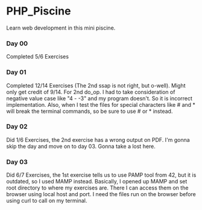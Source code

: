 # PHP_Piscine
Learn web development in this mini piscine.

### Day 00
Completed 5/6 Exercises

### Day 01
Completed 12/14 Exercises (The 2nd ssap is not right, but o-well). Might only
get credit of 9/14. For 2nd do_op. I had to take consideration of negative value
case like "4 - -3" and my program doesn't. So it is incorrect implementation.
Also, when I test the files for special characters like # and * will break the
terminal commands, so be sure to use \# or \* instead.

### Day 02
Did 1/6 Exercises, the 2nd exercise has a wrong output on PDF. I'm gonna skip
the day and move on to day 03. Gonna take a lost here.

### Day 03
Did 6/7 Exercises, the 1st exercise tells us to use PAMP tool from 42, but it is
outdated, so I used MAMP instead. Basically, I opened up MAMP and set root directory
to where my exercises are. There I can access them on the browser using local host
and port. I need the files run on the browser before using curl to call on my terminal.
